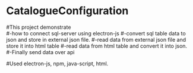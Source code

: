 # CatalogueConfiguration
#This project demonstrate  
#-how to connect sql-server using electron-js
#-convert sql table data to json and store in external json file.
#-read data from external json file and store it into html table
#-read data from html table and convert it into json.
#-Finally send data over api 

#Used electron-js, npm, java-script, html.
